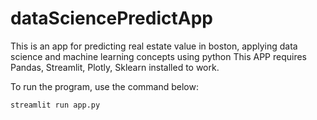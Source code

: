# dataSciencePredictApp
This is an app for predicting real estate value in boston, applying data science and machine learning concepts using python
This APP requires Pandas, Streamlit, Plotly, Sklearn installed to work.

To run the program, use the command below:
```python
streamlit run app.py
```
